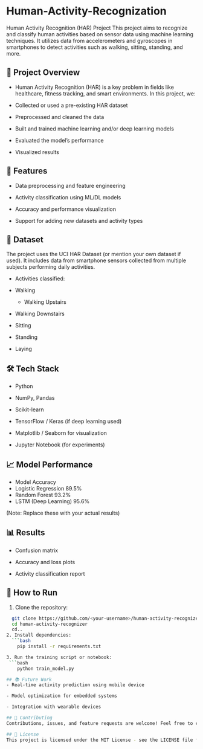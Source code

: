 # Human-Activity-Recognization

Human Activity Recognition (HAR) Project
This project aims to recognize and classify human activities based on sensor data using machine learning techniques. It utilizes data from accelerometers and gyroscopes in smartphones to detect activities such as walking, sitting, standing, and more.

## 🧠 Project Overview
- Human Activity Recognition (HAR) is a key problem in fields like healthcare, fitness tracking, and smart environments. In this project, we:

- Collected or used a pre-existing HAR dataset

- Preprocessed and cleaned the data

- Built and trained machine learning and/or deep learning models

- Evaluated the model’s performance

- Visualized results

## 🚀 Features
- Data preprocessing and feature engineering

- Activity classification using ML/DL models

- Accuracy and performance visualization

- Support for adding new datasets and activity types

## 📂 Dataset
The project uses the UCI HAR Dataset (or mention your own dataset if used). It includes data from smartphone sensors collected from multiple subjects performing daily activities.
- Activities classified:

- Walking

  - Walking Upstairs

 - Walking Downstairs

- Sitting

- Standing

- Laying

 ## 🛠️ Tech Stack
- Python

- NumPy, Pandas

- Scikit-learn

- TensorFlow / Keras (if deep learning used)

- Matplotlib / Seaborn for visualization

- Jupyter Notebook (for experiments)

## 📈 Model Performance
- Model	Accuracy
- Logistic Regression	89.5%
- Random Forest	93.2%
- LSTM (Deep Learning)	95.6%

(Note: Replace these with your actual results)

## 📊 Results
- Confusion matrix

- Accuracy and loss plots

- Activity classification report


## 🔧 How to Run
1. Clone the repository:
 ```bash
   git clone https://github.com/<your-username>/human-activity-recognizer.git
   cd human-activity-recognizer
   cd..
2. Install dependencies:
   ```bash
     pip install -r requirements.txt

3. Run the training script or notebook:
  ```bash
     python train_model.py

## 📚 Future Work
- Real-time activity prediction using mobile device

- Model optimization for embedded systems

- Integration with wearable devices

## 🤝 Contributing
Contributions, issues, and feature requests are welcome! Feel free to check issues page.

 ## 📜 License
This project is licensed under the MIT License - see the LICENSE file for details.

